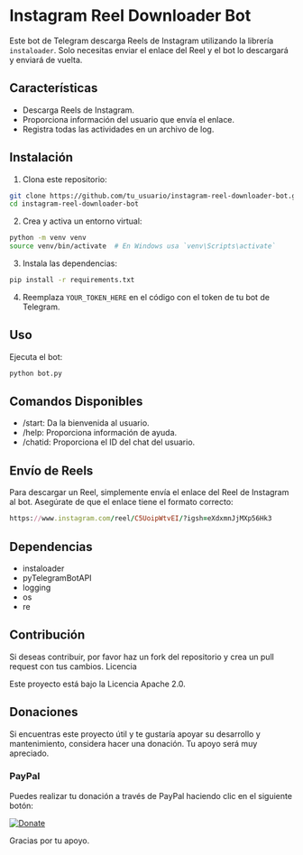 # Instagram Reel Downloader Bot

Este bot de Telegram descarga Reels de Instagram utilizando la librería `instaloader`. Solo necesitas enviar el enlace del Reel y el bot lo descargará y enviará de vuelta.

## Características

- Descarga Reels de Instagram.
- Proporciona información del usuario que envía el enlace.
- Registra todas las actividades en un archivo de log.

## Instalación

1. Clona este repositorio:

```sh
git clone https://github.com/tu_usuario/instagram-reel-downloader-bot.git
cd instagram-reel-downloader-bot
```

2. Crea y activa un entorno virtual:

```sh
python -m venv venv
source venv/bin/activate  # En Windows usa `venv\Scripts\activate`
```
3. Instala las dependencias:

```sh
pip install -r requirements.txt
```

4. Reemplaza `YOUR_TOKEN_HERE` en el código con el token de tu bot de Telegram.


## Uso

Ejecuta el bot:

```sh
python bot.py
```
## Comandos Disponibles

- /start: Da la bienvenida al usuario.
- /help: Proporciona información de ayuda.
- /chatid: Proporciona el ID del chat del usuario.

## Envío de Reels

Para descargar un Reel, simplemente envía el enlace del Reel de Instagram al bot. Asegúrate de que el enlace tiene el formato correcto:

```ruby
https://www.instagram.com/reel/C5UoipWtvEI/?igsh=eXdxmnJjMXp56Hk3
```

## Dependencias

- instaloader
- pyTelegramBotAPI
- logging
- os
- re

## Contribución

Si deseas contribuir, por favor haz un fork del repositorio y crea un pull request con tus cambios.
Licencia

Este proyecto está bajo la Licencia Apache 2.0.

## Donaciones

Si encuentras este proyecto útil y te gustaría apoyar su desarrollo y mantenimiento, considera hacer una donación. Tu apoyo será muy apreciado.

### PayPal
Puedes realizar tu donación a través de PayPal haciendo clic en el siguiente botón:

[![Donate](https://www.paypalobjects.com/en_US/i/btn/btn_donateCC_LG.gif)](https://www.paypal.com/donate/?business=95M7L3UZENS6Q&no_recurring=0&currency_code=EUR)



Gracias por tu apoyo.
